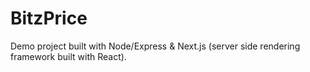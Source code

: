 # BitzPrice
Demo project built with Node/Express &amp; Next.js (server side rendering framework built with React).
